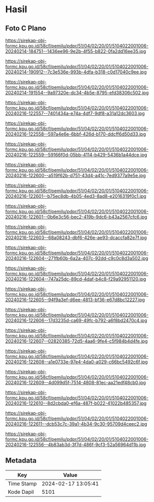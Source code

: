 # Hasil

## Foto C Plano

https://sirekap-obj-formc.kpu.go.id/58cf/pemilu/pdpr/51/04/02/20/01/5104022001006-20240214-184751--1436ee96-9e2b-4f55-b822-0fa2dd16ee35.jpg

https://sirekap-obj-formc.kpu.go.id/58cf/pemilu/pdpr/51/04/02/20/01/5104022001006-20240214-190912--7c3e536e-993b-4dfa-b318-c0d17040c9ee.jpg

https://sirekap-obj-formc.kpu.go.id/58cf/pemilu/pdpr/51/04/02/20/01/5104022001006-20240214-191554--9a97320e-dc34-4b5e-8795-efd38306c502.jpg

https://sirekap-obj-formc.kpu.go.id/58cf/pemilu/pdpr/51/04/02/20/01/5104022001006-20240216-122557--7401434a-e74a-4df7-9df8-a31a12dc3603.jpg

https://sirekap-obj-formc.kpu.go.id/58cf/pemilu/pdpr/51/04/02/20/01/5104022001006-20240216-122558--597a4e6e-6bbf-426d-b170-ddcff6d50d33.jpg

https://sirekap-obj-formc.kpu.go.id/58cf/pemilu/pdpr/51/04/02/20/01/5104022001006-20240216-122559--59166f0d-05bb-4114-b429-5436b1a44dce.jpg

https://sirekap-obj-formc.kpu.go.id/58cf/pemilu/pdpr/51/04/02/20/01/5104022001006-20240216-122600--a519f62b-d751-43d4-a41c-7ed9377a9e5e.jpg

https://sirekap-obj-formc.kpu.go.id/58cf/pemilu/pdpr/51/04/02/20/01/5104022001006-20240216-122601--b75ec8db-4b05-4ed3-8ad8-e2016319f0c1.jpg

https://sirekap-obj-formc.kpu.go.id/58cf/pemilu/pdpr/51/04/02/20/01/5104022001006-20240216-122601--0b6e3c56-bec2-419b-9dc6-b43a2567cfc6.jpg

https://sirekap-obj-formc.kpu.go.id/58cf/pemilu/pdpr/51/04/02/20/01/5104022001006-20240216-122603--68a08243-dbf6-426e-ae93-dcaccfa82e7f.jpg

https://sirekap-obj-formc.kpu.go.id/58cf/pemilu/pdpr/51/04/02/20/01/5104022001006-20240216-122604--271fb60b-6a2a-407c-92dd-c9c0c8d3a502.jpg

https://sirekap-obj-formc.kpu.go.id/58cf/pemilu/pdpr/51/04/02/20/01/5104022001006-20240216-122604--747a25dc-89cd-4daf-b4c8-f29a92951120.jpg

https://sirekap-obj-formc.kpu.go.id/58cf/pemilu/pdpr/51/04/02/20/01/5104022001006-20240216-122605--94f9a3ef-d6ee-4813-bf36-e67d8bc12227.jpg

https://sirekap-obj-formc.kpu.go.id/58cf/pemilu/pdpr/51/04/02/20/01/5104022001006-20240216-122606--17d3235d-ca69-49fc-b792-a6f8bd2470c4.jpg

https://sirekap-obj-formc.kpu.go.id/58cf/pemilu/pdpr/51/04/02/20/01/5104022001006-20240216-122607--02820385-72d5-4aa6-9fe4-c5f984b4d4fe.jpg

https://sirekap-obj-formc.kpu.go.id/58cf/pemilu/pdpr/51/04/02/20/01/5104022001006-20240216-122608--a1e0733e-97e4-4da0-a029-c66bc5492c6f.jpg

https://sirekap-obj-formc.kpu.go.id/58cf/pemilu/pdpr/51/04/02/20/01/5104022001006-20240216-122609--4d099d5f-7514-4808-81ec-aa21edf48cb0.jpg

https://sirekap-obj-formc.kpu.go.id/58cf/pemilu/pdpr/51/04/02/20/01/5104022001006-20240216-122610--8d2cbda0-ef6a-487f-b022-41022b485357.jpg

https://sirekap-obj-formc.kpu.go.id/58cf/pemilu/pdpr/51/04/02/20/01/5104022001006-20240216-122611--dcb53c7c-39a1-4b34-9c30-95709d4ceec2.jpg

https://sirekap-obj-formc.kpu.go.id/58cf/pemilu/pdpr/51/04/02/20/01/5104022001006-20240216-122556--4b83ab3d-3f7d-486f-9cf3-52a56964d11b.jpg


## Metadata

| Key        | Value               |
| ---------- | ------------------- |
| Time Stamp | 2024-02-17 13:05:41 |
| Kode Dapil | 5101                |



